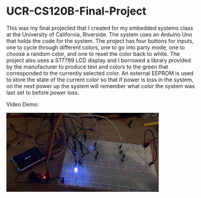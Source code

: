 # UCR-CS120B-Final-Project

This was my final projected that I created for my embedded systems class at the University of California, Riverside. The system uses an Arduino Uno that holds the code for the system. The project has four buttons for inputs, one to cycle through different colors, one to go into party mode, one to choose a random color, and one to reset the color back to white. The project also uses a ST7789 LCD display and I borrowed a library provided by the manufacturer to produce text and colors to the green that corresponded to the currently selected color. An external EEPROM is used to store the state of the current color so that if power is loss in the system, on the next power up the system will remember what color the system was last set to before power loss.

Video Demo: 

<a href="https://youtu.be/eSMH8A6l3ds" target="_blank">
 <img src="demo.png" width=400px/>
</a>

